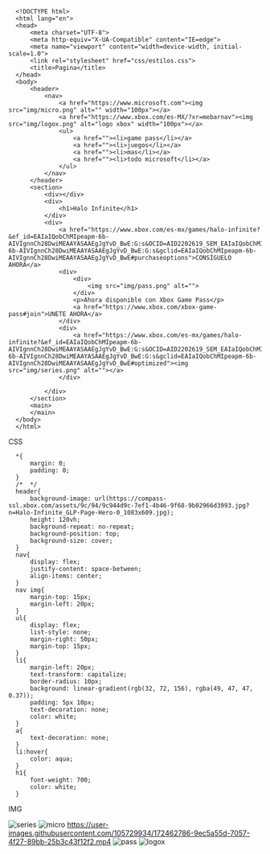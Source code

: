       <!DOCTYPE html>
      <html lang="en">
      <head>
          <meta charset="UTF-8">
          <meta http-equiv="X-UA-Compatible" content="IE=edge">
          <meta name="viewport" content="width=device-width, initial-scale=1.0">
          <link rel="stylesheet" href="css/estilos.css">
          <title>Pagina</title>
      </head>
      <body>
          <header>
              <nav>
                  <a href="https://www.microsoft.com"><img src="img/micro.png" alt="" width="100px"></a>
                  <a href="https://www.xbox.com/es-MX/?xr=mebarnav"><img src="img/logox.png" alt="logo xbox" width="100px"></a>
                  <ul>
                      <a href=""><li>game pass</li></a>
                      <a href=""><li>juegos</li></a>
                      <a href=""><li>mas</li></a>
                      <a href=""><li>todo microsoft</li></a>           
                  </ul>
              </nav>
          </header>
          <section>
              <div></div>
              <div>
                  <h1>Halo Infinite</h1>
              </div>
              <div>
                  <a href="https://www.xbox.com/es-mx/games/halo-infinite?&ef_id=EAIaIQobChMIpeapm-6b-AIVIgnnCh28DwiMEAAYASAAEgJgYvD_BwE:G:s&OCID=AID2202619_SEM_EAIaIQobChMIpeapm-6b-AIVIgnnCh28DwiMEAAYASAAEgJgYvD_BwE:G:s&gclid=EAIaIQobChMIpeapm-6b-AIVIgnnCh28DwiMEAAYASAAEgJgYvD_BwE#purchaseoptions">CONSÍGUELO AHORA</a>
                  <div>
                      <div>
                          <img src="img/pass.png" alt="">
                      </div>
                      <p>Ahora disponible con Xbox Game Pass</p>
                      <a href="https://www.xbox.com/xbox-game-pass#join">UNETE AHORA</a>
                  </div>
                  <div>
                      <a href="https://www.xbox.com/es-mx/games/halo-infinite?&ef_id=EAIaIQobChMIpeapm-6b-AIVIgnnCh28DwiMEAAYASAAEgJgYvD_BwE:G:s&OCID=AID2202619_SEM_EAIaIQobChMIpeapm-6b-AIVIgnnCh28DwiMEAAYASAAEgJgYvD_BwE:G:s&gclid=EAIaIQobChMIpeapm-6b-AIVIgnnCh28DwiMEAAYASAAEgJgYvD_BwE#optimized"><img src="img/series.png" alt=""></a>
                  </div>

              </div>
          </section>
          <main>
          </main>
      </body>
      </html>
      
   
   CSS

      *{
          margin: 0;
          padding: 0;
      }
      /*  */
      header{
          background-image: url(https://compass-ssl.xbox.com/assets/9c/94/9c944d9c-7ef1-4b46-9f68-9b02966d3993.jpg?n=Halo-Infinite_GLP-Page-Hero-0_1083x609.jpg);
          height: 120vh;
          background-repeat: no-repeat;
          background-position: top;
          background-size: cover;
      }
      nav{
          display: flex;
          justify-content: space-between;
          align-items: center;
      }
      nav img{
          margin-top: 15px;
          margin-left: 20px;
      }
      ul{
          display: flex;
          list-style: none;
          margin-right: 50px;
          margin-top: 15px;
      }
      li{
          margin-left: 20px;
          text-transform: capitalize;
          border-radius: 10px;
          background: linear-gradient(rgb(32, 72, 156), rgba(49, 47, 47, 0.37));
          padding: 5px 10px;
          text-decoration: none;
          color: white;
      }
      a{
          text-decoration: none;
      }
      li:hover{
          color: aqua;
      }
      h1{
          font-weight: 700;
          color: white;
      }


IMG


![series](https://user-images.githubusercontent.com/105729934/172462751-8639c3f5-26e0-47dd-a524-8d0bf9bbdc8a.png)
![micro](https://user-images.githubusercontent.com/105729934/172462770-a550c8d1-7b38-4fdf-8576-b253f0c164d3.png)
https://user-images.githubusercontent.com/105729934/172462786-9ec5a55d-7057-4f27-89bb-25b3c43f12f2.mp4
![pass](https://user-images.githubusercontent.com/105729934/172462765-734bb554-131f-46f7-8b1c-e7bb81b755b4.png)
![logox](https://user-images.githubusercontent.com/105729934/172462863-9261e90a-166b-4354-908c-7c9c5a56b791.png)

